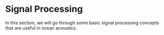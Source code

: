 # Signal Processing

In this section, we will go through some basic signal processing concepts that are useful in ocean acoustics.

```{tableofcontents}
```
